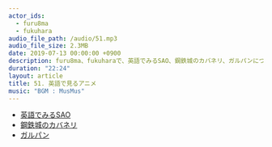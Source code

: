 ```yaml
---
actor_ids:
  - furu8ma
  - fukuhara
audio_file_path: /audio/51.mp3
audio_file_size: 2.3MB
date: 2019-07-13 00:00:00 +0900
description: furu8ma、fukuharaで、英語でみるSAO、鋼鉄城のカバネリ、ガルパンについて話しました。
duration: "22:24"
layout: article
title: 51. 英語で見るアニメ
music: "BGM : MusMus"
---
```


- [英語でみるSAO](https://www.swordart-online.net/)
- [鋼鉄城のカバネリ](https://kabaneri.com/tv/)
- [ガルパン](http://girls-und-panzer-finale.jp/)
